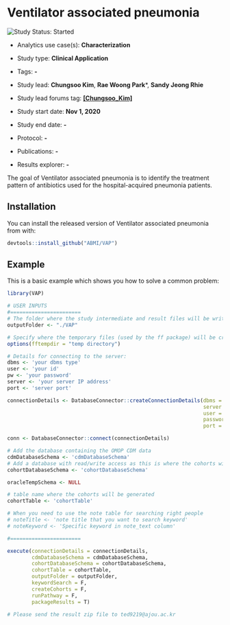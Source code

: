 
# Ventilator associated pneumonia

<!-- badges: start -->
<img src="https://img.shields.io/badge/Study%20Status-Started-blue.svg" alt="Study Status: Started">

- Analytics use case(s): **Characterization**
- Study type: **Clinical Application**
- Tags: **-**

- Study lead: **Chungsoo Kim**, **Rae Woong Park***, **Sandy Jeong Rhie**
- Study lead forums tag: **[[Chungsoo_Kim]](https://forums.ohdsi.org/u/Chungsoo_Kim)**
- Study start date: **Nov 1, 2020**
- Study end date: **-**
- Protocol: **-**
- Publications: **-**
- Results explorer: **-**

<!-- badges: end -->

The goal of Ventilator associated pneumonia is to identify the treatment pattern of antibiotics used for the hospital-acquired pneumonia patients.

## Installation

You can install the released version of Ventilator associated pneumonia from with:

``` r
devtools::install_github("ABMI/VAP")
```

## Example

This is a basic example which shows you how to solve a common problem:

``` r
library(VAP)

# USER INPUTS
#=======================
# The folder where the study intermediate and result files will be written:
outputFolder <- "./VAP"

# Specify where the temporary files (used by the ff package) will be created:
options(fftempdir = "temp directory")

# Details for connecting to the server:
dbms <- 'your dbms type'
user <- 'your id'
pw <- 'your password'
server <- 'your server IP address'
port <- 'server port'

connectionDetails <- DatabaseConnector::createConnectionDetails(dbms = dbms,
                                                                server = server,
                                                                user = user,
                                                                password = pw,
                                                                port = port)

conn <- DatabaseConnector::connect(connectionDetails)

# Add the database containing the OMOP CDM data
cdmDatabaseSchema <- 'cdmDatabaseSchema'
# Add a database with read/write access as this is where the cohorts will be generated
cohortDatabaseSchema <- 'cohortDatabaseSchema'

oracleTempSchema <- NULL

# table name where the cohorts will be generated
cohortTable <- 'cohortTable'

# When you need to use the note table for searching right people
# noteTitle <- 'note title that you want to search keyword'
# noteKeyword <- 'Specific keyword in note_text column'

#=======================

execute(connectionDetails = connectionDetails,
        cdmDatabaseSchema = cdmDatabaseSchema,
        cohortDatabaseSchema = cohortDatabaseSchema,
        cohortTable = cohortTable,
        outputFolder = outputFolder,
        keywordSearch = F,
        createCohorts = F,
        runPathway = F,
        packageResults = T)

# Please send the result zip file to ted9219@ajou.ac.kr
```
